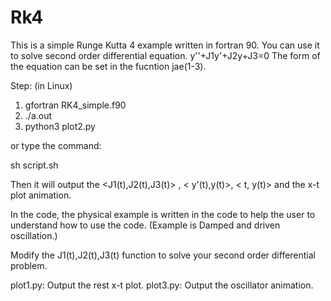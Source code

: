 # Rk4
This is a simple Runge Kutta 4 example written in fortran 90.
You can use it to solve second order differential equation.
y''+J1y'+J2y+J3=0
The form of the equation can be set in the fucntion jae(1-3).

Step: (in Linux)
1. gfortran RK4_simple.f90
2. ./a.out
3. python3 plot2.py

or type the command:

sh script.sh

Then it will output the <J1(t),J2(t),J3(t)> , < y'(t),y(t)>, < t, y(t)> 
and the x-t plot animation.

In the code, the physical example is written in the code to help the user 
to understand how to use the code. (Example is Damped and driven oscillation.)

Modify the J1(t),J2(t),J3(t) function to solve your second order differential
problem.

plot1.py: Output the rest x-t plot.
plot3.py: Output the oscillator animation.
